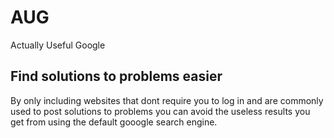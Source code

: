 # AUG
Actually Useful Google

## Find solutions to problems easier
By only including websites that dont require you to log in and are commonly used to post solutions to problems you can avoid the useless results you get from using the default gooogle search engine.
